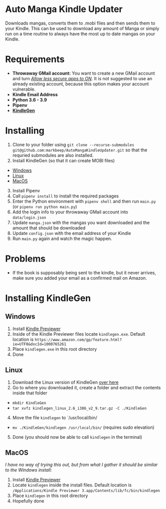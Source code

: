 # Auto Manga Kindle Updater
Downloads mangas, converts them to .mobi files and then sends them to your Kindle. This can be used to download any amount of Manga or simply run on a time routine to always have the most up to date mangas on your Kindle.


# Requirements
- **Throwaway GMail account:** You want to create a new GMail account and turn [*Allow less secure apps to ON*](https://myaccount.google.com/lesssecureapps). It is not suggested to use an already existing account, because this option makes your account vulnerable.
- **Kindle Email Address**
- **Python 3.6 - 3.9**
- **Pipenv**
- [**KindleGen**](#installing-kindlegen)


# Installing
1. Clone to your folder using `git clone --recurse-submodules git@github.com:markbeep/AutoMangaKindleUpdater.git` so that the requried submodules are also installed.
2. Install KindleGen (so that it can create MOBI files)
  - [Windows](#windows)
  - [Linux](#linux)
  - [MacOS](#macos)
3. Install Pipenv
4. Call `pipenv install` to install the required packages
5. Enter the Python environment with `pipenv shell` and then run `main.py` (or `pipenv run python main.py`)
6. Add the login info to your throwaway GMail account into `data/login.json`
7. Update `manga.json` with the mangas you want downloaded and the amount that should be downloaded
8. Update `config.json` with the email address of your Kindle
9. Run `main.py` again and watch the magic happen.

# Problems
- If the book is supposably being sent to the kindle, but it never arrives, make sure you added your email as a confirmed mail on Amazon.

# Installing KindleGen

## Windows
1. Install [Kindle Previewer](https://www.amazon.com/gp/feature.html?ie=UTF8&docId=1000765261)
2. Inside of the Kindle Previewer files locate `kindlegen.exe`. Default location is `https://www.amazon.com/gp/feature.html?ie=UTF8&docId=1000765261`
3. Place `kindlegen.exe` in this root directory
4. Done

## Linux
1. Download the Linux version of KindleGen [over here](https://archive.org/download/kindlegen2.9/kindlegen_linux_2.6_i386_v2_9.tar.gz)
2. Go to where you downloaded it, create a folder and extract the contents inside that folder
 - `mkdir KindleGen`
 - `tar xvfz kindlegen_linux_2.6_i386_v2_9.tar.gz -C ./KindleGen`
4. Move the file `kindlegen` to `/usr/local/bin/
  - `mv ./KindleGen/kindlegen /usr/local/bin/`  (requires sudo elevation)
5. Done (you should now be able to call `kindlegen` in the terminal)

## MacOS
*I have no way of trying this out, but from what I gather it should be similar to the Windows install:*
1. Install [Kindle Previewer](https://www.amazon.com/gp/feature.html?ie=UTF8&docId=1000765261)
2. Locate `kindlegen` inside the install files. Default location is `/Applications/Kindle Previewer 3.app/Contents/lib/fc/bin/kindlegen`
3. Place `kindlegen` in this root directory
4. Hopefully done
